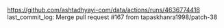 https://github.com/ashtadhyayi-com/data/actions/runs/4636774418
last_commit_log: Merge pull request #167 from tapaskhanra1998/patch-38